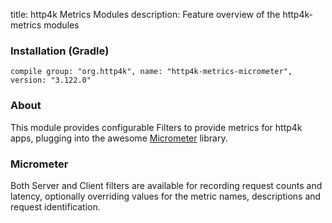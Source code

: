 title: http4k Metrics Modules
description: Feature overview of the http4k-metrics modules

### Installation (Gradle)
```compile group: "org.http4k", name: "http4k-metrics-micrometer", version: "3.122.0"```

### About

This module provides configurable Filters to provide metrics for http4k apps, plugging into the awesome [Micrometer](http://micrometer.io/) library.

### Micrometer [<img class="octocat"/>](https://github.com/http4k/http4k/blob/master/src/docs/guide/modules/metrics/example_micrometer.kt)

Both Server and Client filters are available for recording request counts and latency, optionally overriding values for the metric names, descriptions and request identification.

<script src="https://gist-it.appspot.com/https://github.com/http4k/http4k/blob/master/src/docs/guide/modules/metrics/example_micrometer.kt"></script>
